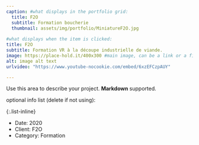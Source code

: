 ```yaml
---
caption: #what displays in the portfolio grid:
  title: F2O
  subtitle: Formation boucherie
  thumbnail: assets/img/portfolio/MiniatureF2O.jpg
  
#what displays when the item is clicked:
title: F2O 
subtitle: Formation VR à la découpe industrielle de viande.
image: https://place-hold.it/400x300 #main image, can be a link or a file in assets/img/portfolio
alt: image alt text
urlvideo: "https://www.youtube-nocookie.com/embed/6xzEFCzpAUY"

---
```

Use this area to describe your project. **Markdown** supported.

optional info list (delete if not using):

{:.list-inline} 
- Date: 2020
- Client: F2O
- Category: Formation

